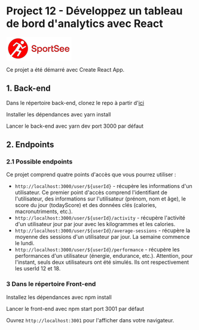 # Project 12 - Développez un tableau de bord d'analytics avec React

![sportsee](./public/13.png)

Ce projet a été démarré avec Create React App.

## 1. Back-end

Dans le répertoire back-end, clonez le repo à partir d'[ici](https://github.com/OpenClassrooms-Student-Center/P9-front-end-dashboard)

Installer les dépendances avec yarn install

Lancer le back-end avec yarn dev port 3000 par défaut

## 2. Endpoints

### 2.1 Possible endpoints

Ce projet comprend quatre points d'accès que vous pourrez utiliser :

- `http://localhost:3000/user/${userId}` - récupère les informations d'un utilisateur. Ce premier point d'accès comprend l'identifiant de l'utilisateur, des informations sur l'utilisateur (prénom, nom et âge), le score du jour (todayScore) et des données clés (calories, macronutriments, etc.).
- `http://localhost:3000/user/${userId}/activity` - récupère l'activité d'un utilisateur jour par jour avec les kilogrammes et les calories.
- `http://localhost:3000/user/${userId}/average-sessions` - récupère la moyenne des sessions d'un utilisateur par jour. La semaine commence le lundi.
- `http://localhost:3000/user/${userId}/performance` - récupère les performances d'un utilisateur (énergie, endurance, etc.). Attention, pour l'instant, seuls deux utilisateurs ont été simulés. Ils ont respectivement les userId 12 et 18.

### 3 Dans le répertoire Front-end

Installez les dépendances avec npm install

Lancer le front-end avec npm start port 3001 par défaut

Ouvrez `http://localhost:3001` pour l'afficher dans votre navigateur.
